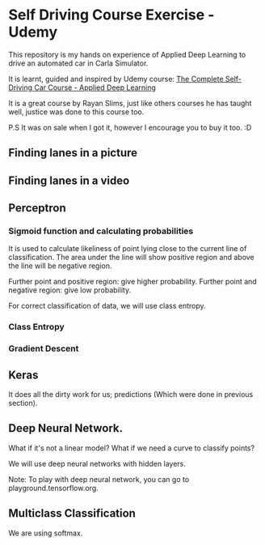 # Self Driving Course Exercise - Udemy

This repository is my hands on experience of Applied Deep Learning to drive an automated car in Carla Simulator.

It is learnt, guided and inspired by Udemy course: [The Complete Self-Driving Car Course - Applied Deep Learning](https://www.udemy.com/applied-deep-learningtm-the-complete-self-driving-car-course/)

It is a great course by Rayan Slims, just like others courses he has taught well, justice was done to this course too.

P.S It was on sale when I got it, however I encourage you to buy it too. :D

<!-- Following is gist of what I learnt from the course. -->

## Finding lanes in a picture

## Finding lanes in a video

## Perceptron

### Sigmoid function and calculating probabilities

It is used to calculate likeliness of point lying close to the current line of classification. The area under the line will show positive region and above the line will be negative region.

Further point and positive region: give higher probability.
Further point and negative region: give low probability.

For correct classification of data, we will use class entropy.

### Class Entropy

### Gradient Descent

## Keras

It does all the dirty work for us; predictions (Which were done in previous section).

## Deep Neural Network.

What if it's not a linear model? What if we need a curve to classify points?

We will use deep neural networks with hidden layers.

Note: To play with deep neural network, you can go to playground.tensorflow.org.

## Multiclass Classification

We are using softmax.
